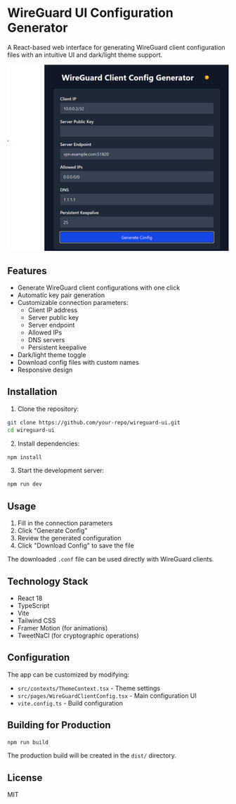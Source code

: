 # WireGuard UI Configuration Generator

A React-based web interface for generating WireGuard client configuration files with an intuitive UI and dark/light theme support.

![WireGuard UI Screenshot](./public/screenshot.png)

## Features

- Generate WireGuard client configurations with one click
- Automatic key pair generation
- Customizable connection parameters:
  - Client IP address
  - Server public key
  - Server endpoint
  - Allowed IPs
  - DNS servers
  - Persistent keepalive
- Dark/light theme toggle
- Download config files with custom names
- Responsive design

## Installation

1. Clone the repository:
```bash
git clone https://github.com/your-repo/wireguard-ui.git
cd wireguard-ui
```

2. Install dependencies:
```bash
npm install
```

3. Start the development server:
```bash
npm run dev
```

## Usage

1. Fill in the connection parameters
2. Click "Generate Config"
3. Review the generated configuration
4. Click "Download Config" to save the file

The downloaded `.conf` file can be used directly with WireGuard clients.

## Technology Stack

- React 18
- TypeScript
- Vite
- Tailwind CSS
- Framer Motion (for animations)
- TweetNaCl (for cryptographic operations)

## Configuration

The app can be customized by modifying:

- `src/contexts/ThemeContext.tsx` - Theme settings
- `src/pages/WireGuardClientConfig.tsx` - Main configuration UI
- `vite.config.ts` - Build configuration

## Building for Production

```bash
npm run build
```

The production build will be created in the `dist/` directory.

## License

MIT
